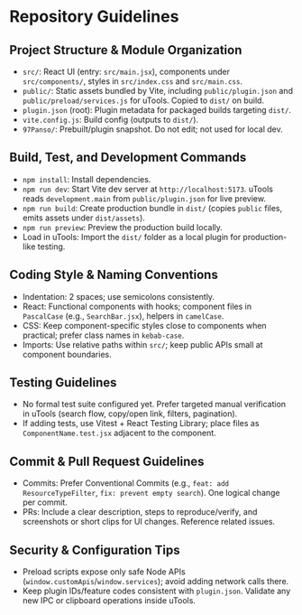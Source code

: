 # Repository Guidelines

## Project Structure & Module Organization
- `src/`: React UI (entry: `src/main.jsx`), components under `src/components/`, styles in `src/index.css` and `src/main.css`.
- `public/`: Static assets bundled by Vite, including `public/plugin.json` and `public/preload/services.js` for uTools. Copied to `dist/` on build.
- `plugin.json` (root): Plugin metadata for packaged builds targeting `dist/`.
- `vite.config.js`: Build config (outputs to `dist/`).
- `97Panso/`: Prebuilt/plugin snapshot. Do not edit; not used for local dev.

## Build, Test, and Development Commands
- `npm install`: Install dependencies.
- `npm run dev`: Start Vite dev server at `http://localhost:5173`. uTools reads `development.main` from `public/plugin.json` for live preview.
- `npm run build`: Create production bundle in `dist/` (copies `public` files, emits assets under `dist/assets`).
- `npm run preview`: Preview the production build locally.
- Load in uTools: Import the `dist/` folder as a local plugin for production-like testing.

## Coding Style & Naming Conventions
- Indentation: 2 spaces; use semicolons consistently.
- React: Functional components with hooks; component files in `PascalCase` (e.g., `SearchBar.jsx`), helpers in `camelCase`.
- CSS: Keep component-specific styles close to components when practical; prefer class names in `kebab-case`.
- Imports: Use relative paths within `src/`; keep public APIs small at component boundaries.

## Testing Guidelines
- No formal test suite configured yet. Prefer targeted manual verification in uTools (search flow, copy/open link, filters, pagination).
- If adding tests, use Vitest + React Testing Library; place files as `ComponentName.test.jsx` adjacent to the component.

## Commit & Pull Request Guidelines
- Commits: Prefer Conventional Commits (e.g., `feat: add ResourceTypeFilter`, `fix: prevent empty search`). One logical change per commit.
- PRs: Include a clear description, steps to reproduce/verify, and screenshots or short clips for UI changes. Reference related issues.

## Security & Configuration Tips
- Preload scripts expose only safe Node APIs (`window.customApis`/`window.services`); avoid adding network calls there.
- Keep plugin IDs/feature codes consistent with `plugin.json`. Validate any new IPC or clipboard operations inside uTools.
